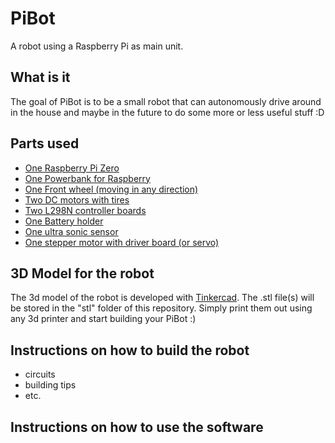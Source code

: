 # PiBot
A robot using a Raspberry Pi as main unit. 


## What is it
The goal of PiBot is to be a small robot that can autonomously drive around in the house and maybe in the future to do some more or less useful stuff :D 

## Parts used
- [One Raspberry Pi Zero](https://www.amazon.de/Raspberry-Pi-Zero-WH-512/dp/B07C7FHJDX)
- [One Powerbank for Raspberry](https://www.amazon.de/gp/product/B018R0F4YQ)
- [One Front wheel (moving in any direction)](https://www.amazon.de/gp/product/B001HGJ7GY)
- [Two DC motors with tires](https://www.amazon.de/gp/product/B06Y5RMF8Q)
- [Two L298N controller boards](https://www.amazon.de/gp/product/B077YC3JX9)
- [One Battery holder](https://www.amazon.de/gp/product/B077YC3JX9)
- [One ultra sonic sensor](https://www.amazon.de/Elegoo-HC-SR04-Ultraschallmodul-Distanzsensor-MEGA2560/dp/B01M9CMJ9O)
- [One stepper motor with driver board (or servo)](https://www.amazon.de/gp/product/B01IP7IOGQ)

## 3D Model for the robot
The 3d model of the robot is developed with [Tinkercad](www.tinkercad.com).
The .stl file(s) will be stored in the "stl" folder of this repository.
Simply print them out using any 3d printer and start building your PiBot :)

## Instructions on how to build the robot
- circuits 
- building tips
- etc.

## Instructions on how to use the software
